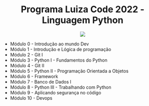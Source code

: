 
<h1 align="center"> Programa Luiza Code 2022 - Linguagem Python </h1>

<p align="center">
  <img src="https://i.ibb.co/sRMjtmL/luizacode.png"/>


- Módulo 0 - Introdução ao mundo Dev
- Módulo 1 - Introdução e Lógica de programação
- Módulo 2 - Git I
- Módulo 3 - Python I - Fundamentos do Python
- Módulo 4 - Git II
- Módulo 5 - Python II - Programação Orientada a Objetos
- Módulo 6 - Framework
- Módulo 7 - Banco de Dados I
- Módulo 8 - Python III - Trabalhando com Python
- Módulo 9 - Aplicando segurança no código
- Módulo 10 - Devops

